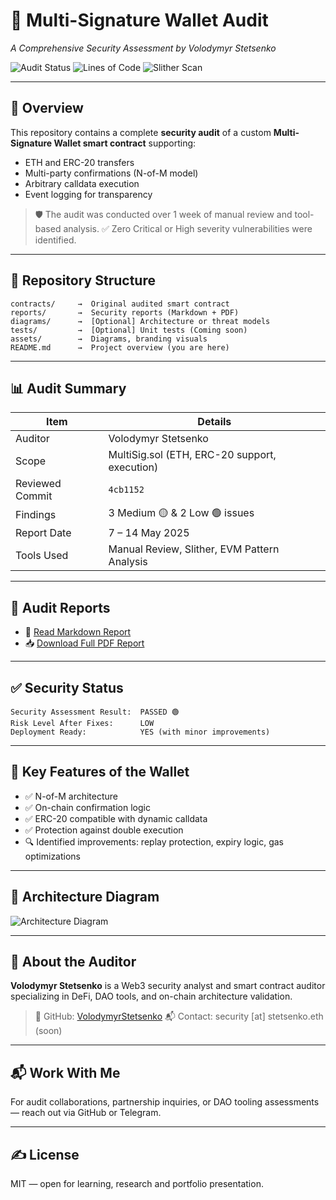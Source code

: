 # 🔐 Multi-Signature Wallet Audit

*A Comprehensive Security Assessment by Volodymyr Stetsenko*

![Audit Status](https://img.shields.io/badge/security-reviewed-brightgreen?style=for-the-badge\&logo=shield\&logoColor=white)
![Lines of Code](https://img.shields.io/badge/lines%20of%20code-315-blue?style=for-the-badge\&logo=codefactor\&logoColor=white)
![Slither Scan](https://img.shields.io/badge/slither-passed-success?style=for-the-badge\&logo=ethereum\&logoColor=white)

---

## 📌 Overview

This repository contains a complete **security audit** of a custom **Multi-Signature Wallet smart contract** supporting:

* ETH and ERC-20 transfers
* Multi-party confirmations (N-of-M model)
* Arbitrary calldata execution
* Event logging for transparency

> 🛡️ The audit was conducted over 1 week of manual review and tool-based analysis.
> ✅ Zero Critical or High severity vulnerabilities were identified.

---

## 📂 Repository Structure

```
contracts/     →  Original audited smart contract
reports/       →  Security reports (Markdown + PDF)
diagrams/      →  [Optional] Architecture or threat models
tests/         →  [Optional] Unit tests (Coming soon)
assets/        →  Diagrams, branding visuals
README.md      →  Project overview (you are here)
```

---

## 📊 Audit Summary

| Item            | Details                                       |
| --------------- | --------------------------------------------- |
| Auditor         | Volodymyr Stetsenko                           |
| Scope           | MultiSig.sol (ETH, ERC-20 support, execution) |
| Reviewed Commit | `4cb1152`                                     |
| Findings        | 3 Medium 🟡 & 2 Low 🟢 issues                 |
| Report Date     | 7 – 14 May 2025                               |
| Tools Used      | Manual Review, Slither, EVM Pattern Analysis  |

---

## 📄 Audit Reports

* 📘 [Read Markdown Report](reports/report.md)
* 📥 [Download Full PDF Report](reports/Volodymyr-Stetsenko-Multi-Signature-Wallet-Security-Assessment-Report.pdf)

---

## ✅ Security Status

```
Security Assessment Result:  PASSED 🟢
Risk Level After Fixes:      LOW
Deployment Ready:            YES (with minor improvements)
```

---

## 🧩 Key Features of the Wallet

* ✅ N-of-M architecture
* ✅ On-chain confirmation logic
* ✅ ERC-20 compatible with dynamic calldata
* ✅ Protection against double execution
* 🔍 Identified improvements: replay protection, expiry logic, gas optimizations

---

## 🧠 Architecture Diagram

![Architecture Diagram](assets/architecture.svg)

---

## 💼 About the Auditor

**Volodymyr Stetsenko** is a Web3 security analyst and smart contract auditor specializing in DeFi, DAO tools, and on-chain architecture validation.

> 🔗 GitHub: [VolodymyrStetsenko](https://github.com/VolodymyrStetsenko)
> 📬 Contact: security \[at] stetsenko.eth (soon)

---

## 📬 Work With Me

For audit collaborations, partnership inquiries, or DAO tooling assessments — reach out via GitHub or Telegram.

---


## ✍️ License

MIT — open for learning, research and portfolio presentation.
